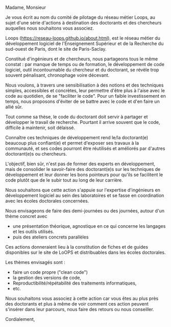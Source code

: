 Madame, Monsieur

Je vous écrit au nom du comité de pilotage du réseau métier Loops, au sujet d'une série d'actions à destination des doctorants et des chercheurs auquelles nous souhaitons vous associez.

Loops (https://reseau-loops.github.io/about.html), est le réseau métier du développement logiciel de l'Enseignement Supérieur et de la Recherche du sud-ouest de Paris, dont le site de Paris-Saclay.

Constitué d'ingénieurs et de chercheurs, nous partageons tous le même constat : par manque de temps ou de formation, le développement de code logiciel, outil incontournable du chercheur et du doctorant, se révèle trop souvent pénalisant, chronophage voire décevant.

Nous voulons, à travers une sensibilisation à des notions et des techniques simples, accessibles et concrètes, leur permettre d'être plus à l'aise avec le code au quotidien, de se "faciliter le code".
Pour un faible investissement en temps, nous proposons d'éviter de se battre avec le code et d'en faire un allié sûr. 

Tout comme sa thèse, le code du doctorant doit servir à partager et développer le travail de recherche. Pourtant il arrive souvent que le code, difficile à maintenir, soit délaissé.

Connaître ces techniques de développement rend le/la doctorant(e) beaucoup plus confiant(e) et permet d'exposer ses travaux à la communauté, et ses codes pourront être réutilisés et améliorés par d'autres doctorant(e)s ou chercheurs.

L'objectif, bien sûr, n'est pas de former des experts en développement, mais de consolider le savoir-faire des doctorant(e)s sur les techniques de développement et leur donner les bons pointeurs pour qu'ils se facilitent le code plutôt que de le subir tout au long de leur carrière.

Nous souhaitons que cette action s'appuie sur l'expertise d'ingénieurs en développement logiciel au sein des laboratoires et se fasse en coordination avec les écoles doctorales concernées.

Nous envisageons de faire des demi-journées ou des journées, autour d'un thème concret avec

* une présentation théorique, agnostique en ce qui concerne les langages et les outils utilisés.
* puis des ateliers concrets parallèles

Ces actions donneraient lieu à la constitution de fiches et de guides disponibles sur le site de LoOPS et distribuables dans les écoles doctorales.

Les thèmes envisagés sont :
* faire un code propre ("clean code")
* la gestion des versions de code,
* Reproductibilité/répétabilité des traitements informatiques,
* etc.

Nous souhaitons vous associez à cette action car vous êtes au plus près des doctorants et plus à même de voir comment ces action peuvent s'insérer dans leur parcours, nous faire des retours ou nous conseiller.

Cordialement,

  
